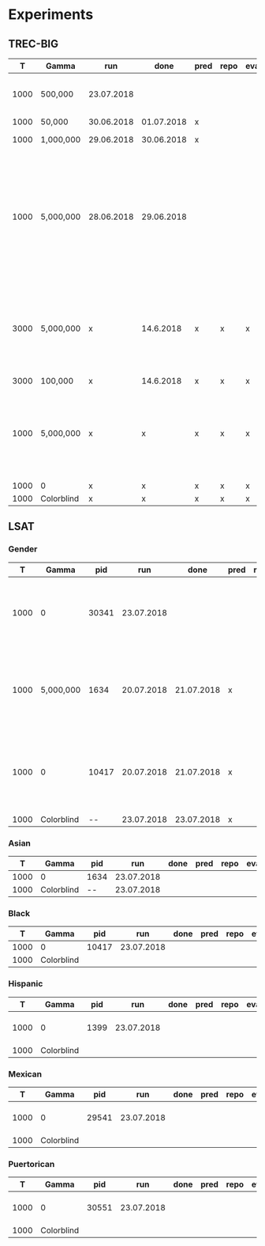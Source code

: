 # Experiments

## TREC-BIG

| T | Gamma | run | done | pred | repo | eval | comments |
| --- | --- | --- | ---| --- | --- | --- | --- |
| 1000 | 500,000 | 23.07.2018 | |  |  |  | running on LSAT server with PID 31731 |
| 1000 | 50,000 | 30.06.2018 | 01.07.2018 | x |  |  | |
| 1000 | 1,000,000 | 29.06.2018 | 30.06.2018 | x |  |  | gamma still too large |
| 1000 | 5,000,000 | 28.06.2018 | 29.06.2018 |  |  |  | trying with dataset with continuous scores, using 50 queries for training, but only 200 candidates --> gamma too large, convergence looked weird |
| 3000 | 5,000,000 | x | 14.6.2018 | x | x | x | higher iterations did not make women to be distributed evenly, but also rates all women to top positions |
| 3000 | 100,000 | x | 14.6.2018 | x | x | x | |
| 1000 | 5,000,000 | x | x | x | x | x | made all women appear in top positions, super weird, trying to have better convergence |
| 1000 | 0 | x | x | x | x | x | |
| 1000 | Colorblind | x | x | x | x | x | |

## LSAT

### Gender

| T | Gamma | pid | run | done | pred | repo | eval | comments |
| --- | --- | --- | --- | ---| --- | --- | --- | --- |
| 1000 | 0 | 30341 | 23.07.2018 |  |  | | | had to redo datasets because was not ordered in descending manner |
| 1000 | 5,000,000 | 1634 | 20.07.2018 | 21.07.2018 | x | | | FAILED; subsampled dataset, now has ~1700 candidates in training set |
| 1000 | 0 | 10417 | 20.07.2018 | 21.07.2018 | x | | | FAILED; subsampled dataset, now has ~1700 candidates in training set |
| 1000 | Colorblind | -- | 23.07.2018 | 23.07.2018 | x | | |


### Asian

| T | Gamma | pid | run | done | pred | repo | eval | comments |
| --- | --- | --- | --- | ---| --- | --- | --- | --- |
| 1000 | 0 | 1634 | 23.07.2018 |  | | | |  |
| 1000 | Colorblind | -- | 23.07.2018 | | | | |


### Black

| T | Gamma | pid | run | done | pred | repo | eval | comments |
| --- | --- | --- | --- | ---| --- | --- | --- | --- |
| 1000 | 0 | 10417 | 23.07.2018 |  | | | |  |
| 1000 | Colorblind | | | | | | |


### Hispanic

| T | Gamma | pid | run | done | pred | repo | eval | comments |
| --- | --- | --- | --- | ---| --- | --- | --- | --- |
| 1000 | 0 | 1399 | 23.07.2018 |  | | | | running on TREC server |
| 1000 | Colorblind | | | | | | |


### Mexican

| T | Gamma | pid | run | done | pred | repo | eval | comments |
| --- | --- | --- | --- | ---| --- | --- | --- | --- |
| 1000 | 0 | 29541 | 23.07.2018 |  | | | | running on TREC server |
| 1000 | Colorblind | | | | | | |



### Puertorican

| T | Gamma | pid | run | done | pred | repo | eval | comments |
| --- | --- | --- | --- | ---| --- | --- | --- | --- |
| 1000 | 0 | 30551 | 23.07.2018 |  | | | | running on TREC server |
| 1000 | Colorblind | | | | | | |

